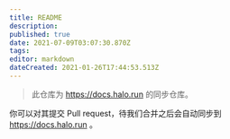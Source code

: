 ```yaml
---
title: README
description: 
published: true
date: 2021-07-09T03:07:30.870Z
tags: 
editor: markdown
dateCreated: 2021-01-26T17:44:53.513Z
---
```


> 此仓库为 https://docs.halo.run 的同步仓库。

你可以对其提交 Pull request，待我们合并之后会自动同步到 https://docs.halo.run 。

